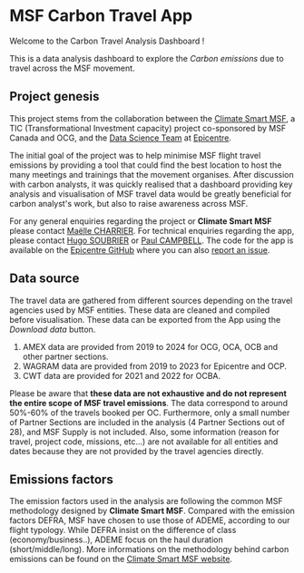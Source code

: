 # MSF Carbon Travel App

Welcome to the Carbon Travel Analysis Dashboard ! 

This is a data analysis dashboard to explore the *Carbon emissions* due to travel across the MSF movement.

## Project genesis

This project stems from the collaboration between the [Climate Smart MSF](https://msfintl.sharepoint.com/:u:/r/sites/ClimateSmartMSF/SitePages/Main-Page.aspx?csf=1&web=1&e=8t2nc5), a TIC (Transformational Investment capacity) project co-sponsored by MSF Canada and OCG, and the [Data Science Team](https://epicentre-msf.github.io/gallery/) at [Epicentre](https://epicentre.msf.org/). 

The initial goal of the project was to help minimise MSF flight travel emissions by providing a tool that could find the best location to host the many meetings and trainings that the movement organises. After discussion with carbon analysts, it was quickly realised that a dashboard providing key analysis and visualisation of MSF travel data would be greatly beneficial for carbon analyst's work, but also to raise awareness across MSF.

For any general enquiries regarding the project or **Climate Smart MSF** please contact [Maëlle CHARRIER](mailto:Maelle.CHARRIER@geneva.msf.org). For technical enquiries regarding the app, please contact [Hugo SOUBRIER](mailto:hugo.soubrier@epicentre.msf.org) or [Paul CAMPBELL](mailto:paul.campbell@epicentre.msf.org). The code for the app is available on the [Epicentre GitHub](https://github.com/epicentre-msf/carbon-travel-app) where you can also [report an issue](https://github.com/epicentre-msf/carbon-travel-app/issues).

## Data source

The travel data are gathered from different sources depending on the travel agencies used by MSF entities. These data are cleaned and compiled before visualisation. These data can be exported from the App using the *Download data* button.

1. AMEX data are provided from 2019 to 2024 for OCG, OCA, OCB and other partner sections. 
2. WAGRAM data are provided from 2019 to 2023 for Epicentre and OCP.
3. CWT data are provided for 2021 and 2022 for OCBA. 

Please be aware that **these data are not exhaustive and do not represent the entire scope of MSF travel emissions**. The data correspond to around 50%-60% of the travels booked per OC. Furthermore, only a small number of Partner Sections are included in the analysis (4 Partner Sections out of 28), and MSF Supply is not included. Also, some information (reason for travel, project code, missions, etc...) are not available for all entities and dates because they are not provided by the travel agencies directly. 

## Emissions factors

The emission factors used in the analysis are following the common MSF methodology designed by **Climate Smart MSF**. Compared with the emission factors DEFRA, MSF have chosen to use those of ADEME, according to our flight typology. While DEFRA insist on the difference of class (economy/business..), ADEME focus on the haul duration (short/middle/long). More informations on the methodology behind carbon emissions can be found on the [Climate Smart MSF website](https://msfintl.sharepoint.com/:u:/r/sites/ClimateSmartMSF/SitePages/Main-Page.aspx?csf=1&web=1&e=8t2nc5).
